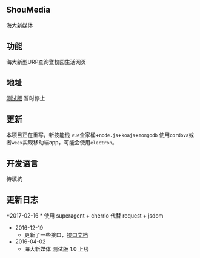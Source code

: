 ## ShouMedia

海大新媒体

## 功能

海大新型URP查询暨校园生活网页

## 地址 

[测试版](http://www.shouedu.cn) 暂时停止

## 更新

本项目正在重写，新技能栈 `vue`全家桶+`node.js`+`koajs`+`mongodb` 使用`cordova`或者`weex`实现移动端app，可能会使用`electron`。

## 开发语言

待填坑

## 更新日志

*2017-02-16
	* 使用 superagent + cherrio 代替 request + jsdom
* 2016-12-19
	* 更新了一些接口，[接口文档](server/api.md)
* 2016-04-02
	* 海大新媒体 测试版 1.0 上线 
